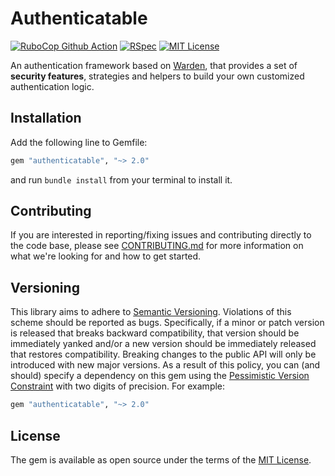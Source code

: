 Authenticatable 
==============
[![RuboCop Github Action](https://github.com/kiqr/authenticatable/actions/workflows/rubocop.yml/badge.svg)](https://github.com/kiqr/authenticatable/actions/workflows/rubocop.yml)
[![RSpec](https://github.com/kiqr/authenticatable/actions/workflows/rspec.yml/badge.svg)](https://github.com/kiqr/authenticatable/actions/workflows/rspec.yml)
[![MIT License](https://img.shields.io/badge/License-MIT-blue.svg)](LICENSE.md)

An authentication framework based on [Warden](https://github.com/wardencommunity/warden), that provides a set of **security features**, strategies and helpers to build your own customized authentication logic.

Installation
------------

Add the following line to Gemfile:

```ruby
gem "authenticatable", "~> 2.0"
```

and run `bundle install` from your terminal to install it.

Contributing
------------
If you are interested in reporting/fixing issues and contributing directly to the code base, please see [CONTRIBUTING.md](CONTRIBUTING.md) for more information on what we're looking for and how to get started.

Versioning
----------
This library aims to adhere to [Semantic Versioning](http://semver.org/). Violations
of this scheme should be reported as bugs. Specifically, if a minor or patch
version is released that breaks backward compatibility, that version should be
immediately yanked and/or a new version should be immediately released that
restores compatibility. Breaking changes to the public API will only be
introduced with new major versions. As a result of this policy, you can (and
should) specify a dependency on this gem using the [Pessimistic Version
Constraint](http://guides.rubygems.org/patterns/#pessimistic-version-constraint) with two digits of precision. For example:

```ruby
gem "authenticatable", "~> 2.0"
```

License
-------
The gem is available as open source under the terms of the [MIT License](https://opensource.org/licenses/MIT).
